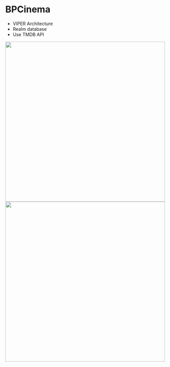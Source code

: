# BPCinema
- VIPER Architecture
- Realm database
- Use TMDB API

<img src="https://github.com/Annitas/BPCinema/assets/39757257/805e55ca-3218-4958-a9bc-c079fab67fc5" width="500">

<img src="https://github.com/Annitas/BPCinema/assets/39757257/f8088f07-aef6-407a-a89a-4acb0b6963bf" width="500">
